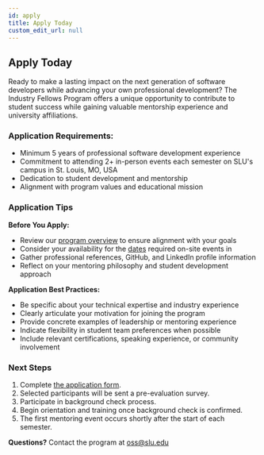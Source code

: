 ```yaml
---
id: apply
title: Apply Today
custom_edit_url: null
---
```


## Apply Today

Ready to make a lasting impact on the next generation of software developers while advancing your own professional development? The Industry Fellows Program offers a unique opportunity to contribute to student success while gaining valuable mentorship experience and university affiliations.

### Application Requirements:

- Minimum 5 years of professional software development experience
- Commitment to attending 2+ in-person events each semester on SLU's campus in St. Louis, MO, USA
- Dedication to student development and mentorship
- Alignment with program values and educational mission

### Application Tips

**Before You Apply:**

- Review our [program overview](./index.md) to ensure alignment with your goals
- Consider your availability for the [dates](./process_dates.md) required on-site events in
- Gather professional references, GitHub, and LinkedIn profile information
- Reflect on your mentoring philosophy and student development approach

**Application Best Practices:**

- Be specific about your technical expertise and industry experience
- Clearly articulate your motivation for joining the program
- Provide concrete examples of leadership or mentoring experience
- Indicate flexibility in student team preferences when possible
- Include relevant certifications, speaking experience, or community involvement

### Next Steps

1. Complete [the application form](https://forms.gle/Dg67SnaPA4oBFpjS7).
2. Selected participants will be sent a pre-evaluation survey.
3. Participate in background check process.
4. Begin orientation and training once background check is confirmed.
5. The first mentoring event occurs shortly after the start of each semester.

**Questions?** Contact the program at [oss@slu.edu](mailto:oss@slu.edu)